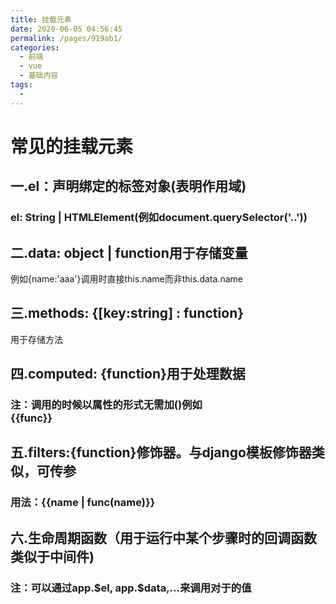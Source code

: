 ```yaml
---
title: 挂载元素
date: 2020-06-05 04:56:45
permalink: /pages/919ab1/
categories:
  - 前端
  - vue
  - 基础内容
tags:
  - 
---
```

# 常见的挂载元素

## 一.el：声明绑定的标签对象(表明作用域)

### el: String | HTMLElement(例如document.querySelector('..'))

## 二.data: object | function用于存储变量

例如{name:'aaa'}调用时直接this.name而非this.data.name

## 三.methods: {[key:string] : function}

用于存储方法

## 四.computed: {function}用于处理数据

### 注：调用的时候以属性的形式无需加()例如<div>{{func}}</div>

## 五.filters:{function}修饰器。与django模板修饰器类似，可传参

### 用法：{{name | func(name)}}

## 六.生命周期函数（用于运行中某个步骤时的回调函数类似于中间件)







### 注：可以通过app.\$el, app.\$data,...来调用对于的值